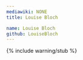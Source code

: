 ```yaml
---
mediawiki: NONE
title: Louise Bloch

name: Louise Bloch
github: LouiseBloch
---
```

{% include warning/stub %}
